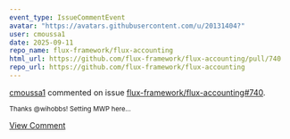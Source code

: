 ```yaml
---
event_type: IssueCommentEvent
avatar: "https://avatars.githubusercontent.com/u/20131404?"
user: cmoussa1
date: 2025-09-11
repo_name: flux-framework/flux-accounting
html_url: https://github.com/flux-framework/flux-accounting/pull/740
repo_url: https://github.com/flux-framework/flux-accounting
---
```


<a href='https://github.com/cmoussa1' target='_blank'>cmoussa1</a> commented on issue <a href='https://github.com/flux-framework/flux-accounting/pull/740' target='_blank'>flux-framework/flux-accounting#740</a>.

<small>Thanks @wihobbs! Setting MWP here...</small>

<a href='https://github.com/flux-framework/flux-accounting/pull/740' target='_blank'>View Comment</a>